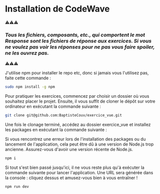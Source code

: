 # Installation de CodeWave

⚠️⚠️⚠️
### ***Tous les fichiers, composants, etc., qui comportent le mot Response sont les fichiers de réponse aux exercices. Si vous ne voulez pas voir les réponses pour ne pas vous faire spoiler, ne les ouvrez pas.***
⚠️⚠️⚠️

J'utilise npm pour installer le repo etc, donc si jamais vous l'utilisez pas, faite cette commande :
```bash
sudo npm install -g npm
```


Pour pratiquer les exercices, commencez par choisir un dossier où vous souhaitez placer le projet. Ensuite, il vous suffit de cloner le dépôt sur votre ordinateur en exécutant la commande suivante :
```bash
git clone git@github.com:BaptisteCouv/exercice_vue.git
```


Une fois le clonage terminé, accédez au dossier exercice_vue et installez les packages en exécutant la commande suivante :

Si vous rencontrez une erreur lors de l'installation des packages ou du lancement de l'application, cela peut être dû à une version de Node.js trop ancienne. Assurez-vous d'avoir une version récente de Node.js.
```bash
npm i
```


Si tout s'est bien passé jusqu'ici, il ne vous reste plus qu'à exécuter la commande suivante pour lancer l'application. Une URL sera générée dans la console : cliquez dessus et amusez-vous bien à vous entraîner !
```bash
npm run dev
```
